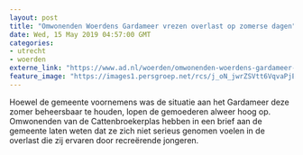 ```yaml
---
layout: post
title: "Omwonenden Woerdens Gardameer vrezen overlast op zomerse dagen"
date: Wed, 15 May 2019 04:57:00 GMT
categories: 
- utrecht 
- woerden 
externe_link: "https://www.ad.nl/woerden/omwonenden-woerdens-gardameer-vrezen-overlast-op-zomerse-dagen~ab2afb42/"
feature_image: "https://images1.persgroep.net/rcs/j_oN_jwrZSVtt6VqvaPjE_95k94/diocontent/128378248/_fitwidth/400/?appId=21791a8992982cd8da851550a453bd7f&quality=0.7"
---
```


Hoewel de gemeente voornemens was de situatie aan het Gardameer deze zomer beheersbaar te houden, lopen de gemoederen alweer hoog op. Omwonenden van de Cattenbroekerplas hebben in een brief aan de gemeente laten weten dat ze zich niet serieus genomen voelen in de overlast die zij ervaren door recreërende jongeren.
